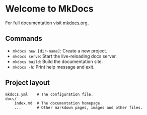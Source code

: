 # Welcome to MkDocs

For full documentation visit [mkdocs.org](https://www.mkdocs.org).

## Commands

* `mkdocs new [dir-name]`: Create a new project.
* `mkdocs serve`: Start the live-reloading docs server.
* `mkdocs build`: Build the documentation site.
* `mkdocs -h`: Print help message and exit.

## Project layout
    mkdocs.yml    # The configuration file.
    docs/
        index.md  # The documentation homepage.
        ...       # Other markdown pages, images and other files.
